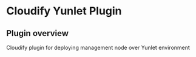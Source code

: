 # Cloudify Yunlet Plugin
Plugin overview
----------------
Cloudify plugin for deploying management node over Yunlet environment

